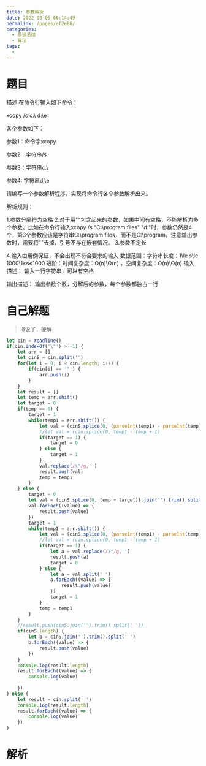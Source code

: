```yaml
---
title: 参数解析
date: 2022-03-05 00:14:49
permalink: /pages/ef2e86/
categories:
  - 杂谈总结
  - 算法
tags:
  - 
---
```

# 题目
描述
在命令行输入如下命令：

xcopy /s c:\\ d:\\e，

各个参数如下：

参数1：命令字xcopy

参数2：字符串/s

参数3：字符串c:\\

参数4: 字符串d:\\e

请编写一个参数解析程序，实现将命令行各个参数解析出来。


解析规则：

1.参数分隔符为空格
2.对于用""包含起来的参数，如果中间有空格，不能解析为多个参数。比如在命令行输入xcopy /s "C:\\program files" "d:\"时，参数仍然是4个，第3个参数应该是字符串C:\\program files，而不是C:\\program，注意输出参数时，需要将""去掉，引号不存在嵌套情况。
3.参数不定长

4.输入由用例保证，不会出现不符合要求的输入
数据范围：字符串长度：1\le s\le 1000\1≤s≤1000 
进阶：时间复杂度：O(n)\O(n) ，空间复杂度：O(n)\O(n) 
输入描述：
输入一行字符串，可以有空格

输出描述：
输出参数个数，分解后的参数，每个参数都独占一行

# 自己解题
> 8说了，硬解
```js
let cin = readline()
if(cin.indexOf('\"') > -1) {
    let arr = []
    let cinS = cin.split('')
    for(let i = 0; i < cin.length; i++) {
        if(cin[i] == '"') {
            arr.push(i)
        }
    }
    let result = []
    let temp = arr.shift()
    let target = 0
    if(temp == 0) {
        target = 1
        while(temp1 = arr.shift()) {
            let val = (cinS.splice(0, (parseInt(temp1) - parseInt(temp) + target))).join('').trim()
            //let val = (cin.splice(0, temp1 - temp + 1)
            if(target == 1) {
                target = 0
            } else {
                target = 1
            }
            val.replace(/\"/g,'')
            result.push(val)
            temp = temp1
        }
    } else {
        target = 0
        let val = (cinS.splice(0, temp + target)).join('').trim().split(' ')
        val.forEach((value) => {
            result.push(value)
        })
        target = 1
        while(temp1 = arr.shift()) {
            let val = (cinS.splice(0, (parseInt(temp1) - parseInt(temp) + target))).join('').trim()
            //let val = (cin.splice(0, temp1 - temp + 1)
            if(target == 1) {
                let a = val.replace(/\"/g,'')
                result.push(a)
                target = 0
            } else {
                let a = val.split(' ')
                a.forEach((value) => {
                    result.push(value)
                })
                target = 1
            }
            temp = temp1
        }
    }
    //result.push(cinS.join('').trim().split(' '))
    if(cinS.length) {
        let b = cinS.join('').trim().split(' ')
        b.forEach((value) => {
            result.push(value)
        })
    }
    console.log(result.length)
    result.forEach((value) => {
        console.log(value)
        
    })
} else {
    let result = cin.split(' ')
    console.log(result.length)
    result.forEach((value) => {
        console.log(value)
    })
}
```

# 解析
> 